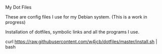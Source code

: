 

My Dot Files

These are config files I use for my Debian system. (This is a work in progress)

Installation of dotfiles, symbolic links and all the programs I use.

curl https://raw.githubusercontent.com/w4jcb/dotfiles/master/install.sh | bash
